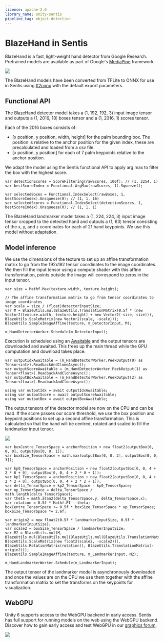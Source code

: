 ```yaml
---
license: apache-2.0
library_name: unity-sentis
pipeline_tag: object-detection
---
```


# BlazeHand in Sentis

BlazeHand is a fast, light-weight hand detector from Google Research. Pretrained models are available as part of Google's [MediaPipe](https://ai.google.dev/edge/mediapipe/solutions/vision/hand_landmarker) framework.

![](./images/hand.jpg)

The BlazeHand models have been converted from TFLite to ONNX for use in Sentis using [tf2onnx](https://github.com/onnx/tensorflow-onnx) with the default export parameters.

## Functional API

The BlazeHand detector model takes a (1, 192, 192, 3) input image tensor and outputs a (1, 2016, 18) boxes tensor and a (1, 2016, 1) scores tensor.

Each of the 2016 boxes consists of:
- [x position, y position, width, height] for the palm bounding box. The position is relative to the anchor position for the given index, these are precalculated and loaded from a csv file.
- [x position, y position] for each of 7 palm keypoints relative to the anchor position.

We adapt the model using the Sentis functional API to apply arg max to filter the box with the highest score.
```
var detectionScores = ScoreFiltering(rawScores, 100f); // (1, 2254, 1)
var bestScoreIndex = Functional.ArgMax(rawScores, 1).Squeeze();

var selectedBoxes = Functional.IndexSelect(rawBoxes, 1, bestScoreIndex).Unsqueeze(0); // (1, 1, 16)
var selectedScores = Functional.IndexSelect(detectionScores, 1, bestScoreIndex).Unsqueeze(0); // (1, 1, 1)
```

The BlazeHand landmarker model takes a (1, 224, 224, 3) input image tensor cropped to the detected hand and outputs a (1, 63) tensor consisting of the x, y, and z coordinates for each of 21 hand keypoints. We use this model without adaptation.

## Model inference

We use the dimensions of the texture to set up an affine transformation matrix to go from the 192x192 tensor coordinates to the image coordinates. We then fill the input tensor using a compute shader with this affine transformation, points outside the image will correspond to zeros in the input tensor.
```
var size = Mathf.Max(texture.width, texture.height);

// The affine transformation matrix to go from tensor coordinates to image coordinates
var scale = size / (float)detectorInputSize;
var M = BlazeUtils.mul(BlazeUtils.TranslationMatrix(0.5f * (new Vector2(texture.width, texture.height) + new Vector2(-size, size))), BlazeUtils.ScaleMatrix(new Vector2(scale, -scale)));
BlazeUtils.SampleImageAffine(texture, m_DetectorInput, M);

m_HandDetectorWorker.Schedule(m_DetectorInput);
```

Execution is scheduled using an [Awaitable](https://docs.unity3d.com/6000.0/Documentation/ScriptReference/Awaitable.html) and the output tensors are downloaded and awaited. This frees up the main thread while the GPU computation and download takes place.
```
var outputIdxAwaitable = (m_HandDetectorWorker.PeekOutput(0) as Tensor<int>).ReadbackAndCloneAsync();
var outputScoreAwaitable = (m_HandDetectorWorker.PeekOutput(1) as Tensor<float>).ReadbackAndCloneAsync();
var outputBoxAwaitable = (m_HandDetectorWorker.PeekOutput(2) as Tensor<float>).ReadbackAndCloneAsync();

using var outputIdx = await outputIdxAwaitable;
using var outputScore = await outputScoreAwaitable;
using var outputBox = await outputBoxAwaitable;
```
The output tensors of the detector model are now on the CPU and can be read. If the score passes our score threshold, we use the box position and keypoint positions to set up a second affine transformation. This is calculated so that the hand will be centred, rotated and scaled to fill the landmarker input tensor.

![](./images/hand_landmarker_input.png)
```
var boxCentre_TensorSpace = anchorPosition + new float2(outputBox[0, 0, 0], outputBox[0, 0, 1]);
var boxSize_TensorSpace = math.max(outputBox[0, 0, 2], outputBox[0, 0, 3]);

var kp0_TensorSpace = anchorPosition + new float2(outputBox[0, 0, 4 + 2 * 0 + 0], outputBox[0, 0, 4 + 2 * 0 + 1]);
var kp2_TensorSpace = anchorPosition + new float2(outputBox[0, 0, 4 + 2 * 2 + 0], outputBox[0, 0, 4 + 2 * 2 + 1]);
var delta_TensorSpace = kp2_TensorSpace - kp0_TensorSpace;
var up_TensorSpace = delta_TensorSpace / math.length(delta_TensorSpace);
var theta = math.atan2(delta_TensorSpace.y, delta_TensorSpace.x);
var rotation = 0.5f * Mathf.PI - theta;
boxCentre_TensorSpace += 0.5f * boxSize_TensorSpace * up_TensorSpace;
boxSize_TensorSpace *= 2.6f;

var origin2 = new float2(0.5f * landmarkerInputSize, 0.5f * landmarkerInputSize);
var scale2 = boxSize_TensorSpace / landmarkerInputSize;
var M2 = BlazeUtils.mul(M, BlazeUtils.mul(BlazeUtils.mul(BlazeUtils.mul(BlazeUtils.TranslationMatrix(boxCentre_TensorSpace), BlazeUtils.ScaleMatrix(new float2(scale2, -scale2))), BlazeUtils.RotationMatrix(rotation)), BlazeUtils.TranslationMatrix(-origin2)));
BlazeUtils.SampleImageAffine(texture, m_LandmarkerInput, M2);

m_HandLandmarkerWorker.Schedule(m_LandmarkerInput);
```
The output tensor of the landmarker model is asynchronously downloaded and once the values are on the CPU we use them together with the affine transformation matrix to set the transforms on the keypoints for visualization.

## WebGPU
Unity 6 supports access to the WebGPU backend in early access. Sentis has full support for running models on the web using the WebGPU backend. Discover how to gain early access and test WebGPU in our [graphics forum](https://discussions.unity.com/t/early-access-to-the-new-webgpu-backend-in-unity-2023-3/933493).

![](./images/hand_webgpu.png)
